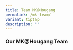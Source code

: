 ```yaml
---
title: Team MK@Hougang
permalink: /mk-team/
variant: tiptap
description: ""
---
```

<h3>Our MK@Hougang Team</h3>
<p></p>